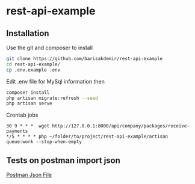 # rest-api-example

## Installation

Use the git and composer to install

```bash
git clone https://github.com/barisakdemir/rest-api-example
cd rest-api-example/
cp .env.example .env
```

Edit .env file for MySql information then

```bash
composer install
php artisan migrate:refresh --seed
php artisan serve
```

Crontab jobs

```
30 9 * * *  wget http://127.0.0.1:8000/api/company/packages/receive-payments
*/5 * * * * php ~/folder/to/project/rest-api-example/artisan queue:work --stop-when-empty
```


## Tests on postman import json

[Postman Json File](https://github.com/barisakdemir/rest-api-example/blob/main/rest-api-example.postman_collection.json)

